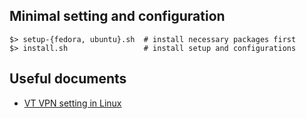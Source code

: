 ## Minimal setting and configuration

```{.sh}
$> setup-{fedora, ubuntu}.sh  # install necessary packages first
$> install.sh                 # install setup and configurations
```

## Useful documents
- [VT VPN setting in Linux](https://vt4help.service-now.com/sp?id=kb_article&sys_id=d5496fca0f8b4200d3254b9ce1050ee5#linuxalt)


